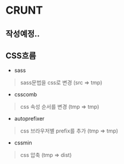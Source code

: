 # CRUNT

## 작성예정..

## CSS흐름
- sass
> sass문법을 css로 변경 (src => tmp)
- csscomb
> css 속성 순서를 변경 (tmp => tmp)
- autoprefixer
> css 브라우저별 prefix를 추가 (tmp => tmp)
- cssmin
> css 압축 (tmp => dist)

